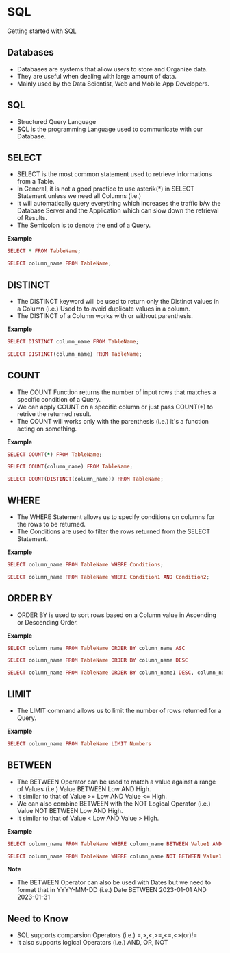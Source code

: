 # SQL
Getting started with SQL 

## Databases

- Databases are systems that allow users to store and Organize data.
- They are useful when dealing with large amount of data.
- Mainly used by the Data Scientist, Web and Mobile App Developers.

## SQL

- Structured Query Language
- SQL is the programming Language used to communicate with our Database.

## SELECT

- SELECT is the most common statement used to retrieve informations from a Table.
- In General, it is not a good practice to use asterik(*) in SELECT Statement unless we need all Columns (i.e.)
- It will automatically query everything which increases the traffic b/w the Database Server and the Application which can slow down the retrieval of Results.
- The Semicolon is to denote the end of a Query.

__Example__

```ruby
SELECT * FROM TableName;
```

```ruby
SELECT column_name FROM TableName;
```  

## DISTINCT

- The DISTINCT keyword will be used to return only the Distinct values in a Column (i.e.) Used to to avoid duplicate values in a column.
- The DISTINCT of a Column works with or without parenthesis.

__Example__

```ruby
SELECT DISTINCT column_name FROM TableName;
```

```ruby
SELECT DISTINCT(column_name) FROM TableName;
```

## COUNT

- The COUNT Function returns the number of input rows that matches a specific condition of a Query.
- We can apply COUNT on a specific column or just pass COUNT(*) to retrive the returned result.
- The COUNT will works only with the parenthesis (i.e.) it's a function acting on something.

__Example__

```ruby
SELECT COUNT(*) FROM TableName;
```  

```ruby
SELECT COUNT(column_name) FROM TableName;
```  

```ruby
SELECT COUNT(DISTINCT(column_name)) FROM TableName;
```  

## WHERE

- The WHERE Statement allows us to specify conditions on columns for the rows to be returned.  
- The Conditions are used to filter the rows returned from the SELECT Statement.

__Example__

```ruby
SELECT column_name FROM TableName WHERE Conditions;
```

```ruby
SELECT column_name FROM TableName WHERE Condition1 AND Condition2;
```  

## ORDER BY

- ORDER BY is used to sort rows based on a Column value in Ascending or Descending Order.

__Example__

```ruby
SELECT column_name FROM TableName ORDER BY column_name ASC
```

```ruby
SELECT column_name FROM TableName ORDER BY column_name DESC
```

```ruby
SELECT column_name FROM TableName ORDER BY column_name1 DESC, column_name2 ASC
```  

## LIMIT

- The LIMIT command allows us to limit the number of rows returned for a Query.

__Example__

```ruby
SELECT column_name FROM TableName LIMIT Numbers
```

## BETWEEN

- The BETWEEN Operator can be used to match a value against a range of Values (i.e.) Value BETWEEN Low AND High.
- It similar to that of Value >= Low AND Value <= High.
- We can also combine BETWEEN with the NOT Logical Operator (i.e.) Value NOT BETWEEN Low AND High.
- It similar to that of Value < Low AND Value > High.

__Example__

```ruby
SELECT column_name FROM TableName WHERE column_name BETWEEN Value1 AND Value2;
```

```ruby
SELECT column_name FROM TableName WHERE column_name NOT BETWEEN Value1 AND Value2;
```  

__Note__

- The BETWEEN Operator can also be used with Dates but we need to format that in YYYY-MM-DD (i.e.) Date BETWEEN 2023-01-01 AND 2023-01-31

## Need to Know

- SQL supports comparsion Operators (i.e.) =,>,<,>=,<=,<>(or)!=
- It also supports logical Operators (i.e.) AND, OR, NOT
